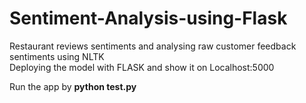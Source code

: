 # Sentiment-Analysis-using-Flask
Restaurant reviews sentiments and analysing raw customer feedback sentiments using NLTK<br>
Deploying the model with FLASK and show it on Localhost:5000

Run the app by <b> python test.py</b>
